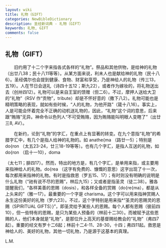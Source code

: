 ```yaml
---
layout: wiki
title: 礼物（GIFT）
categories: NewBibleDictionary
description: 圣经新词典 - 礼物（GIFT）
keywords: 礼物, GIFT
comments: false
---
```


## 礼物（GIFT）

　　旧约用了十二个字来指各式各样的“礼物”。祭品和其他供物，是给神的礼物（出廿八38；民十八11等等）。从某方面来说，利未人也是献给神的礼物（民十八6）。圣经偶尔也会提到健康、食物、财富和享受，乃是神给人的礼物（传三13，五19）。人在节日会送礼（诗四十五12；斯九22），或者作为嫁妆的，将礼物送出去（创卅四12）。礼物可以是来自王室的馈赠（但二6）。不过，摩押人送给大卫的“礼物”（RSV 作“贡物”，tribute）却是不怀好意的（撒下八2）。礼物可能也是精明策略的表现，就如有些时候，“人的礼物，为他开路”（箴十八16）。事实上，人是可能会怀着完全不正确的动机送礼物的，因此，“礼物”这个词的意思，后来跟“贿赂”无异。神命令以色列人“不可受贿赂，因为贿赂能叫明眼人变瞎了”（出廿三8, AV）。

　　在新约，论到“礼物”的字汇，在重点上有显著的转变。在九个意指“礼物”的希腊字汇中，有几个是指人给神的礼物的。如 anathe{ma （路廿一5）；特别是 do{ron （太五23-24，廿三18-19等等）。也有几个字汇，是指人互送的礼物，如 do{ron （启十一10），doma

（太七11；腓四17）。然而，特出的地方是，有几个字汇，是单用来指，或主要用来指神给人的礼物。do{rea （这字有免费的、慷慨的意思）这字出现了十一次，每次都用来指神的礼物。有时是指救恩（罗五15、17）；有时则没有明确的说明是什么礼物（“祂有说不尽的恩赐”，林后九15）；又或者是指圣灵（徒二38）。雅各提醒我们，“各样美善的恩赐（dosis），和各样全备的赏赐（do{re{ma），都是从上头来的”（雅一17）。最重要的一个字是 charisma。这个字可以用来指神赏赐人永生这份美好的礼物（罗六23）。不过，这个字特别是用来指*“圣灵的恩赐灵的恩赐（SPIRITUAL GIFTS）}”，即圣灵给予某些人的恩赐。每个人都有恩赐（彼前四10），但一些特有的恩赐，是只为某些人预备的（林前十二30）。而被赋予这些恩赐的人，他们本身就是“礼物”，是那位升上高天的基督赐给教会的“礼物”（弗四7起）。重要的经文有罗十二6起；林前十二4-11、28-30，十四；弗四11起。救恩是神给人的、美好的礼物，其他一切礼物，乃是源于这基本的真理。

L.M.








